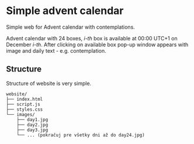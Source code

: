 # Simple advent calendar
Simple web for Advent calendar with contemplations.  

Advent calendar with 24 boxes, *i-th* box is available at 00:00 UTC+1 on December *i-th*.
After clicking on available box pop-up window appears with image and daily text - e.g. contemplation.

## Structure
Structure of website is very simple.

```
website/  
├── index.html  
├── script.js  
├── styles.css  
└── images/  
    ├── day1.jpg  
    ├── day2.jpg  
    ├── day3.jpg  
    └── ... (pokračuj pre všetky dni až do day24.jpg)  
```
